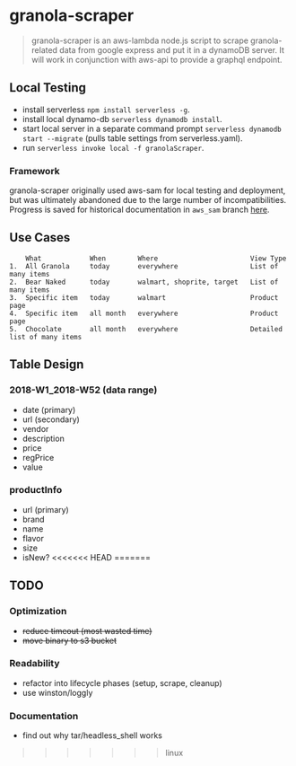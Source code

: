 # granola-scraper

> granola-scraper is an aws-lambda node.js script to scrape granola-related data from google express and put it in a dynamoDB server.  It will work in conjunction with aws-api to provide a graphql endpoint.

## Local Testing
- install serverless `npm install serverless -g`.
- install local dynamo-db `serverless dynamodb install`.
- start local server in a separate command prompt `serverless dynamodb start --migrate` (pulls table settings from serverless.yaml).
- run `serverless invoke local -f granolaScraper`.

### Framework
granola-scraper originally used aws-sam for local testing and deployment, but was ultimately abandoned due to the large number of incompatibilities.  Progress is saved for historical documentation in `aws_sam` branch [here](https://github.com/naisho/granola-scraper/blob/aws_sam/README.md).


## Use Cases
```
    What            When        Where                       View Type
1.  All Granola     today       everywhere                  List of many items
2.  Bear Naked      today       walmart, shoprite, target   List of many items
3.  Specific item   today       walmart                     Product page
4.  Specific item   all month   everywhere                  Product page
5.  Chocolate       all month   everywhere                  Detailed list of many items
```

## Table Design
### 2018-W1_2018-W52 (data range)
- date (primary)
- url (secondary)
- vendor
- description
- price
- regPrice
- value

### productInfo
- url (primary)
- brand
- name
- flavor
- size
- isNew?
<<<<<<< HEAD
=======

## TODO
### Optimization
- ~~reduce timeout (most wasted time)~~
- ~~move binary to s3 bucket~~

### Readability
- refactor into lifecycle phases (setup, scrape, cleanup)
- use winston/loggly

### Documentation
- find out why tar/headless_shell works
>>>>>>> linux
